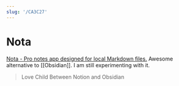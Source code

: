 ```yaml
---
slug: '/CA3C27'
---
```


# Nota

[Nota - Pro notes app designed for local Markdown files.](https://nota.md/)
Awesome alternative to [[Obsidian]].
I am still experimenting with it.

> Love Child Between Notion and Obsidian
